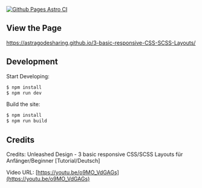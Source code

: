 [![Github Pages Astro CI](https://github.com/AstragoDESharing/3-basic-responsive-CSS-SCSS-Layouts/actions/workflows/deploy.yml/badge.svg)](https://github.com/AstragoDEShare/3-basic-responsive-CSS-SCSS-Layouts/actions/workflows/deploy.yml)

## View the Page
https://astragodesharing.github.io/3-basic-responsive-CSS-SCSS-Layouts/

## Development
Start Developing:
```bash
$ npm install
$ npm run dev
```

Build the site:
```bash
$ npm install
$ npm run build
```

## Credits

Credits: Unleashed Design - 3 basic responsive CSS/SCSS Layouts für Anfänger/Beginner [Tutorial/Deutsch]

Video URL: [https://youtu.be/o9MO_VdGAGs](https://youtu.be/o9MO_VdGAGs)
